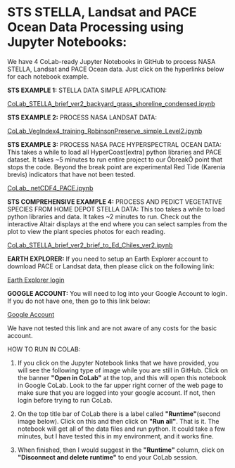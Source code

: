 # **STS STELLA, Landsat and PACE Ocean Data Processing using Jupyter Notebooks:**
We have 4 CoLab-ready Jupyter Notebooks in GitHub to process NASA STELLA, Landsat and PACE Ocean data. Just click on the hyperlinks below for each notebook example. 

**STS EXAMPLE 1:** STELLA DATA SIMPLE APPLICATION:

[CoLab_STELLA_brief_ver2_backyard_grass_shoreline_condensed.ipynb](https://github.com/Philliec459/Science-and-Technology-Society-Use-of-NASA-STELLA-Q2-Spectrometer-for-Eric/blob/main/CoLab_STELLA_brief_ver2_backyard_grass_shoreline_condensed.ipynb)

**STS EXAMPLE 2:** PROCESS NASA LANDSAT DATA:

[CoLab_VegIndex4_training_RobinsonPreserve_simple_Level2.ipynb](https://github.com/Philliec459/Science-and-Technology-Society-Use-of-NASA-Landsat-Data-to-Calculate-NDVI-and-PNDVI/blob/main/CoLab_VegIndex4_training_RobinsonPreserve_simple_Level2.ipynb)

**STS EXAMPLE 3:** PROCESS NASA PACE HYPERSPECTRAL OCEAN DATA:
This takes a while to load all HyperCoast[extra] python libraries and PACE dataset.  It takes ~5 minutes to run entire project to our ÔbreakÕ point that stops the code. Beyond the break point are experimental Red Tide (Karenia brevis) indicators that have not been tested. 

[CoLab_ netCDF4_PACE.ipynb](https://github.com/Philliec459/STS-Software-to-Download-and-Process-NASA-PACE-Ocean-Ecosystem-hyperspectral-data/blob/main/CoLab_%20netCDF4_PACE.ipynb)

**STS COMPREHENSIVE EXAMPLE 4:**  PROCESS AND PEDICT VEGETATIVE SPECIES FROM HOME DEPOT STELLA DATA:
This too takes a while to load python libraries and data. It takes ~2 minutes to run. Check out the interactive Altair displays at the end where you can select samples from the plot to view the plant species photos for each reading. 

[CoLab_STELLA_brief_ver2_brief_to_Ed_Chiles_ver2.ipynb](https://github.com/Philliec459/STS-STELLA-Spectrometer-Readings-on-Various-Plant-Species-with-NDVI/blob/main/CoLab_STELLA_brief_ver2_brief_to_Ed_Chiles_ver2.ipynb)

**EARTH EXPLORER:** If you need to setup an Earth Explorer account to download PACE or Landsat data, then please click on the following link:

[Earth Explorer login](https://ers.cr.usgs.gov/login?RET_ADDR=https%3A%2F%2Fearthexplorer.usgs.gov%2F)

**GOOGLE ACCOUNT:** You will need to log into your Google Account to login. If you do not have one, then go to this link below: 

[Google Account](https://support.google.com/accounts/answer/27441?hl=en)

We have not tested this link and are not aware of any costs for the basic account.


HOW TO RUN IN COLAB:
1) If you click on the Jupyter Notebook links that we have provided, you will see the following type of image while you are still in GitHub. Click on the banner **"Open in CoLab"** at the top, and this will open this notebook in Google CoLab. Look to the far upper right corner of the web page to make sure that you are logged into your google account. If not, then login before trying to run CoLab. 



2) On the top title bar of CoLab there is a label called **"Runtime"**(second image below). Click on this and then click on **"Run all"**. That is it. The notebook will get all of the data files and run python. It could take a few minutes, but I have tested this in my environment, and it works fine.



3) When finished, then I would suggest in the **"Runtime"** column, click on **"Disconnect and delete runtime"** to end your CoLab session. 






